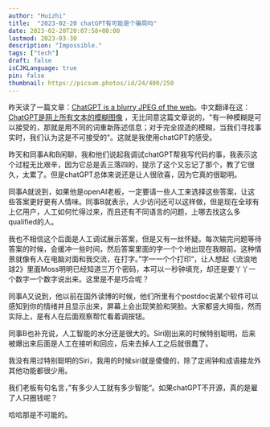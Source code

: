 ```yaml
---
author: "Huizhi"
title:  "2023-02-20 chatGPT有可能是个骗局吗"
date: 2023-02-20T20:07:58+08:00
lastmod: 2023-03-30
description: "Impossible." 
tags: ["tech"]
draft: false
isCJKLanguage: true
pin: false
thumbnail: https://picsum.photos/id/24/400/250
---
```



昨天读了一篇文章：[ChatGPT is a blurry JPEG of the web](https://www.newyorker.com/tech/annals-of-technology/chatGPT-is-a-blurry-jpeg-of-the-web)。中文翻译在这：[ChatGPT是网上所有文本的模糊图像](http://www.chinawriter.com.cn/n1/2023/0213/c404090-32622497.html) ，无比同意这篇文章说的，"有一种模糊是可以接受的，那就是用不同的词重新陈述信息；对于完全捏造的模糊，当我们寻找事实时，我们认为这是不可接受的"。这就是我使用chatGPT的感受。

昨天和同事A和B闲聊，我和他们说起我调试chatGPT帮我写代码的事，我表示这个过程无比艰辛，因为它总是丢三落四的，提示了这个又忘记了那个，教了它很久，太累了。但是chatGPT总体来说还是让人很欣喜，因为它真的很聪明。

同事A就说到，如果他是openAI老板，一定要请一些人工来选择这些答案，让这些答案更好更有人情味。同事B就表示，人少访问还可以这样做，但是现在全球有上亿用户，人工如何忙得过来，而且还有不同语言的问题，上哪去找这么多qualified的人。

我也不相信这个后面是人工调试展示答案，但是又有一丝怀疑。每次输完问题等待答案的时候，会缓冲一些时间，然后答案里面的字一个个地出现在我眼前。这种情景就像有人在电脑对面和我交流，在打字。”字一一个个打印“，让人想起《流浪地球2》里面Moss明明已经知道三万个密码，本可以一秒钟填充，却还是要丫丫一个数字一个数字说出来。这里是不是巧合呢？

同事A又说到，他以前在国外读博的时候，他们所里有个postdoc说某个软件可以感知到你的情绪并且显示出来，屏幕上会出现笑脸和哭脸。大家都竖大拇指，然而实际上，是有人在后面观察帮忙看着调按钮。

同事B也补充说，人工智能的水分还是很大的。Siri刚出来的时候特别聪明，后来被爆出来后面是人工在接听和回应，后来去掉人工之后就很蠢了。

我没有用过特别聪明的Siri，我用的时候siri就是傻傻的，除了定闹钟和成语接龙外其他功能都很少用。

我们老板有句名言，”有多少人工就有多少智能“。如果chatGPT不开源，真的是雇了人只圈钱呢？

哈哈那是不可能的。